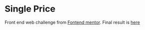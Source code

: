 # Single Price
Front end web challenge from [Fontend mentor](https://www.frontendmentor.io/home). Final result is [here](https://guimar86.github.io/fm-single-price/)
